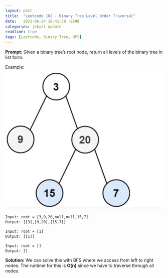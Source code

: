 ```yaml
---
layout: post
title:  "Leetcode 102 - Binary Tree Level Order Traversal"
date:   2021-06-24 16:41:58 -0500
categories: jekyll update
readtime: true
tags: [Leetcode, Binary Tree, BFS]
---
```

**Prompt:** Given a binary tree’s root node, return all levels of the binary tree in list form.

Example: 
![Binary Tree Traverse example](../assets/img/binary-tree-traverse.png)
~~~
Input: root = [3,9,20,null,null,15,7]
Output: [[3],[9,20],[15,7]]
~~~
~~~
Input: root = [1]
Output: [[1]]
~~~
~~~
Input: root = []
Output: []
~~~

**Solution:** We can solve this with BFS where we access from left to right nodes. The runtime for this is **O(n)** since we have to traverse through all nodes.
